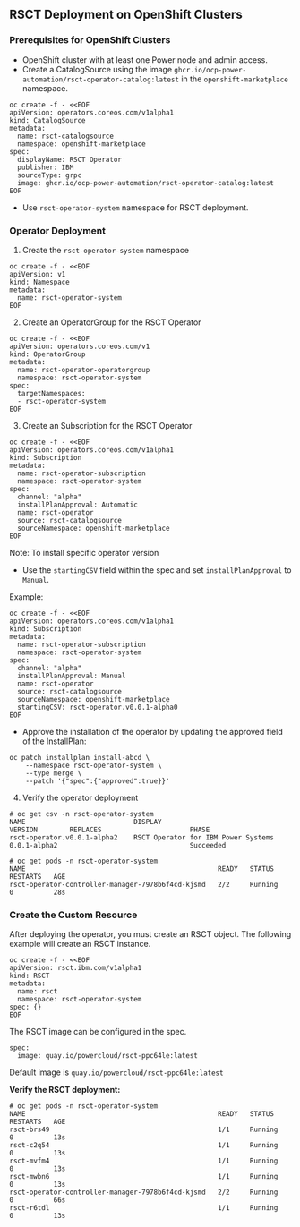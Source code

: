 ## RSCT Deployment on OpenShift Clusters

### Prerequisites for OpenShift Clusters
- OpenShift cluster with at least one Power node and admin access.
- Create a CatalogSource using the image `ghcr.io/ocp-power-automation/rsct-operator-catalog:latest` in the `openshift-marketplace` namespace.
```
oc create -f - <<EOF
apiVersion: operators.coreos.com/v1alpha1
kind: CatalogSource
metadata:
  name: rsct-catalogsource
  namespace: openshift-marketplace
spec:
  displayName: RSCT Operator
  publisher: IBM
  sourceType: grpc
  image: ghcr.io/ocp-power-automation/rsct-operator-catalog:latest
EOF
```
- Use `rsct-operator-system` namespace for RSCT deployment.
    
### Operator Deployment
1. Create the `rsct-operator-system` namespace
```
oc create -f - <<EOF
apiVersion: v1
kind: Namespace
metadata:
  name: rsct-operator-system
EOF
```

2. Create an OperatorGroup for the RSCT Operator
```
oc create -f - <<EOF
apiVersion: operators.coreos.com/v1
kind: OperatorGroup
metadata:
  name: rsct-operator-operatorgroup
  namespace: rsct-operator-system
spec:
  targetNamespaces:
  - rsct-operator-system
EOF
```

3. Create an Subscription for the RSCT Operator
```
oc create -f - <<EOF
apiVersion: operators.coreos.com/v1alpha1
kind: Subscription
metadata:
  name: rsct-operator-subscription
  namespace: rsct-operator-system
spec:
  channel: "alpha"
  installPlanApproval: Automatic
  name: rsct-operator
  source: rsct-catalogsource
  sourceNamespace: openshift-marketplace
EOF
```

Note:
To install specific operator version
  - Use the `startingCSV` field within the spec and set `installPlanApproval` to `Manual`. 

Example:
```
oc create -f - <<EOF
apiVersion: operators.coreos.com/v1alpha1
kind: Subscription
metadata:
  name: rsct-operator-subscription
  namespace: rsct-operator-system
spec:
  channel: "alpha"
  installPlanApproval: Manual
  name: rsct-operator
  source: rsct-catalogsource
  sourceNamespace: openshift-marketplace
  startingCSV: rsct-operator.v0.0.1-alpha0
EOF
```
  - Approve the installation of the operator by updating the approved field of the InstallPlan:
```
oc patch installplan install-abcd \
    --namespace rsct-operator-system \
    --type merge \
    --patch '{"spec":{"approved":true}}'
```
4. Verify the operator deployment
```
# oc get csv -n rsct-operator-system
NAME                           DISPLAY                                      VERSION        REPLACES                      PHASE
rsct-operator.v0.0.1-alpha2    RSCT Operator for IBM Power Systems          0.0.1-alpha2                                 Succeeded

# oc get pods -n rsct-operator-system
NAME                                                READY   STATUS    RESTARTS   AGE
rsct-operator-controller-manager-7978b6f4cd-kjsmd   2/2     Running   0          28s
```

###  Create the Custom Resource
After deploying the operator, you must create an RSCT object. The following example will create an RSCT instance.
```
oc create -f - <<EOF
apiVersion: rsct.ibm.com/v1alpha1
kind: RSCT
metadata:
  name: rsct
  namespace: rsct-operator-system
spec: {}
EOF
```

The RSCT image can be configured in the spec.
```
spec:
  image: quay.io/powercloud/rsct-ppc64le:latest
```
Default image is `quay.io/powercloud/rsct-ppc64le:latest`

**Verify the RSCT deployment:**
```
# oc get pods -n rsct-operator-system
NAME                                                READY   STATUS    RESTARTS   AGE
rsct-brs49                                          1/1     Running   0          13s
rsct-c2q54                                          1/1     Running   0          13s
rsct-mvfm4                                          1/1     Running   0          13s
rsct-mwbn6                                          1/1     Running   0          13s
rsct-operator-controller-manager-7978b6f4cd-kjsmd   2/2     Running   0          66s
rsct-r6tdl                                          1/1     Running   0          13s
```
